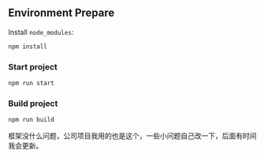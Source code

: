 ## Environment Prepare

Install `node_modules`:

```bash
npm install
```

### Start project

```bash
npm run start
```

### Build project

```bash
npm run build
```

框架没什么问题，公司项目我用的也是这个，一些小问题自己改一下，后面有时间我会更新。
